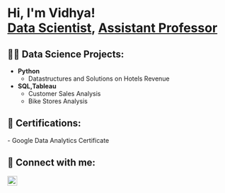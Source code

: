 <h1>Hi, I'm Vidhya! <br/><a href="https://www.linkedin.com/in/vidhya-kuruvilla/">Data Scientist</a>, <a href="https://www.linkedin.com/in/vidhya-kuruvilla/">Assistant Professor</a>

<h2>👨‍💻 Data Science Projects:</h2>

- <b>Python</b>
  - Datastructures and Solutions on Hotels Revenue
 - <b>SQL,Tableau</b>
   - Customer Sales Analysis
   - Bike Stores Analysis

<h2> 📄  Certifications:</h2>
- Google Data Analytics Certificate


<h2> 🤳 Connect with me:</h2>


[<img align="left" alt="JoshMadakor | LinkedIn" width="22px" src="https://cdn.jsdelivr.net/npm/simple-icons@v3/icons/linkedin.svg" />][linkedin] 



[linkedin]:https://www.linkedin.com/in/vidhya-kuruvilla/

<!--
**VidhyaKuruvilla** is a ✨ _special_ ✨ repository because its `README.md` (this file) appears on your GitHub profile.

Here are some ideas to get you started:

- 🔭 I’m currently working on ...
- 🌱 I’m currently learning ...
- 👯 I’m looking to collaborate on ...
- 🤔 I’m looking for help with ...
- 💬 Ask me about ...
- 📫 How to reach me: ...
- 😄 Pronouns: ...
- ⚡ Fun fact: ...
-->
